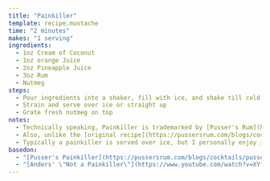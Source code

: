 ```yaml
---
title: "Painkiller"
template: recipe.mustache
time: "2 minutes"
makes: "1 serving"
ingredients:
  - 1oz Cream of Coconut
  - 1oz orange Juice
  - 2oz Pineapple Juice
  - 3oz Rum
  - Nutmeg
steps:
  - Pour ingredients into a shaker, fill with ice, and shake till cold
  - Strain and serve over ice or straight up
  - Grate fresh nutmeg on top
notes:
  - Technically speaking, Painkiller is trademarked by [Pusser's Rum](https://pussersrum.com/), so if you don't use Pusser's, you're not supposed to call it a Painkiller, but I've found that different rums accentuate different flavors in the cocktail, and so it is a good way to experiment with new rum. It also works relatively well with cheap rum that you wouldn't sip neat since the other ingredients mask off flavors.
  - Also, unlike the [original recipe](https://pussersrum.com/blogs/cocktails/pussers-painkiller), I up the ratio of rum to other ingredients because I prefer to be able to taste the flavor of the liquor.
  - Typically a painkiller is served over ice, but I personally enjoy it "up" as long as it has been shaken enough to properly chill and dilute it. If having it up, it's best to double strain to avoid little slivers of ice ruining the mouthfeel.
basedon:
  - "[Pusser's Painkiller](https://pussersrum.com/blogs/cocktails/pussers-painkiller)"
  - "[Anders' \"Not a Painkiller\"](https://www.youtube.com/watch?v=XYfHK3goJLk)"
---
```

